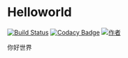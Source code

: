 # Helloworld
[![Build Status](https://travis-ci.com/lihangqi/Helloworld.svg?branch=master)](https://travis-ci.com/lihangqi/Helloworld)
[![Codacy Badge](https://api.codacy.com/project/badge/Grade/876f5511743d4ab1b272a43269e8b36b)](https://www.codacy.com/app/weslie0803/Helloworld?utm_source=github.com&amp;utm_medium=referral&amp;utm_content=lihangqi/Helloworld&amp;utm_campaign=Badge_Grade)
[![作者](https://img.shields.io/badge/%E4%BD%9C%E8%80%85-%E5%87%8C%E6%B4%9B%EF%BC%88Hank%20Li%EF%BC%89-66CCFF.svg)](https://yq.aliyun.com/users/1065112132848561)

你好世界
